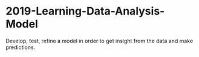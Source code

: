 # 2019-Learning-Data-Analysis-Model

Develop, test, refine a model in order to get insight from the data and make predictions.
